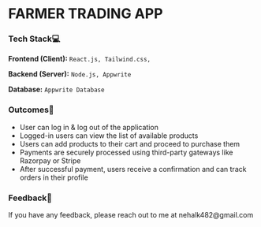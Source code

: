 
# FARMER TRADING APP

 <h3>Tech Stack💻</h3>

**Frontend (Client):** `React.js, Tailwind.css, `

**Backend (Server):** `Node.js, Appwrite`

**Database:** `Appwrite Database`


<h3>Outcomes🌟</h3>

- User can log in & log out of the application  
- Logged-in users can view the list of available products  
- Users can add products to their cart and proceed to purchase them  
- Payments are securely processed using third-party gateways like Razorpay or Stripe  
- After successful payment, users receive a confirmation and can track orders in their profile

 <h3>Feedback📝</h3>
If you have any feedback, please reach out to me at nehalk482@gmail.com
